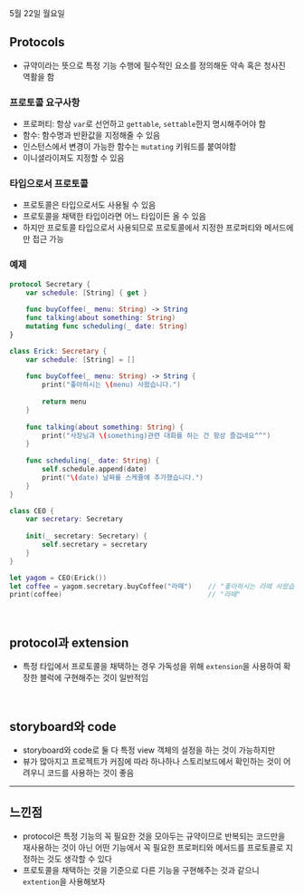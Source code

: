 5월 22일 월요일

## Protocols
- 규약이라는 뜻으로 특정 기능 수행에 필수적인 요소를 정의해둔 약속 혹은 청사진 역활을 함

### 프로토콜 요구사항
- 프로퍼티: 항상 `var`로 선언하고 `gettable`, `settable`한지 명시해주어야 함
- 함수: 함수명과 반환값을 지정해줄 수 있음
- 인스턴스에서 변경이 가능한 함수는 `mutating` 키워드를 붙여야함
- 이니셜라이져도 지정할 수 있음

### 타입으로서 프로토콜
- 프로토콜은 타입으로서도 사용될 수 있음
- 프로토콜을 채택한 타입이라면 어느 타입이든 올 수 있음
- 하지만 프로토콜 타입으로서 사용되므로 프로토콜에서 지정한 프로퍼티와 메서드에만 접근 가능

### 예제
```swift
protocol Secretary {
    var schedule: [String] { get }
    
    func buyCoffee(_ menu: String) -> String
    func talking(about something: String)
    mutating func scheduling(_ date: String)
}

class Erick: Secretary {
    var schedule: [String] = []
    
    func buyCoffee(_ menu: String) -> String {
        print("좋아하시는 \(menu) 사왔습니다.")
        
        return menu
    }
    
    func talking(about something: String) {
        print("사장님과 \(something)관련 대화를 하는 건 항상 즐겁네요^^")
    }
    
    func scheduling(_ date: String) {
        self.schedule.append(date)
        print("\(date) 날짜를 스케쥴에 추가했습니다.")
    }
}

class CEO {
    var secretary: Secretary
    
    init(_ secretary: Secretary) {
        self.secretary = secretary
    }
}

let yagom = CEO(Erick())
let coffee = yagom.secretary.buyCoffee("라떼")    // "좋아하시는 라떼 사왔습니다."
print(coffee)                                    // "라떼"
```

</br>

## protocol과 extension
- 특정 타입에서 프로토콜을 채택하는 경우 가독성을 위해 `extension`을 사용하여 확장한 블럭에 구현해주는 것이 일반적임

</br>

## storyboard와 code
- storyboard와 code로 둘 다 특정 view 객체의 설정을 하는 것이 가능하지만
- 뷰가 많아지고 프로젝트가 커짐에 따라 하나하나 스토리보드에서 확인하는 것이 어려우니 코드를 사용하는 것이 좋음

---
## 느낀점
- protocol은 특정 기능의 꼭 필요한 것을 모아두는 규약이므로 반복되는 코드만을 재사용하는 것이 아닌 어떤 기능에서 꼭 필요한 프로퍼티와 메서드를 프로토콜로 지정하는 것도 생각할 수 있다
- 프로토콜을 채택하는 것을 기준으로 다른 기능을 구현해주는 것과 같으니 `extention`을 사용해보자
